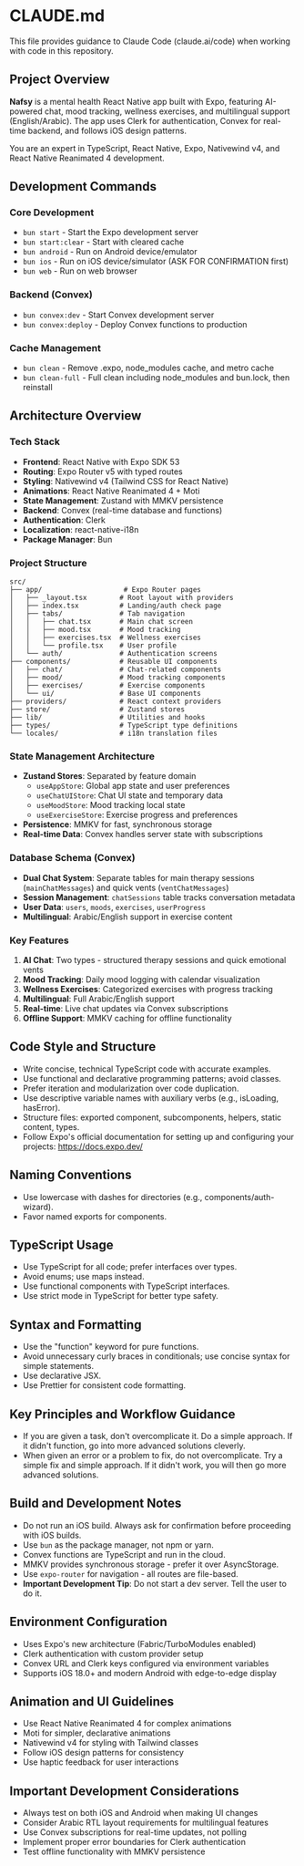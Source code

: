 # CLAUDE.md

This file provides guidance to Claude Code (claude.ai/code) when working with code in this repository.

## Project Overview

**Nafsy** is a mental health React Native app built with Expo, featuring AI-powered chat, mood tracking, wellness exercises, and multilingual support (English/Arabic). The app uses Clerk for authentication, Convex for real-time backend, and follows iOS design patterns.

You are an expert in TypeScript, React Native, Expo, Nativewind v4, and React Native Reanimated 4 development.

## Development Commands

### Core Development
- `bun start` - Start the Expo development server
- `bun start:clear` - Start with cleared cache
- `bun android` - Run on Android device/emulator
- `bun ios` - Run on iOS device/simulator (ASK FOR CONFIRMATION first)
- `bun web` - Run on web browser

### Backend (Convex)
- `bun convex:dev` - Start Convex development server
- `bun convex:deploy` - Deploy Convex functions to production

### Cache Management
- `bun clean` - Remove .expo, node_modules cache, and metro cache
- `bun clean-full` - Full clean including node_modules and bun.lock, then reinstall

## Architecture Overview

### Tech Stack
- **Frontend**: React Native with Expo SDK 53
- **Routing**: Expo Router v5 with typed routes
- **Styling**: Nativewind v4 (Tailwind CSS for React Native)
- **Animations**: React Native Reanimated 4 + Moti
- **State Management**: Zustand with MMKV persistence
- **Backend**: Convex (real-time database and functions)
- **Authentication**: Clerk
- **Localization**: react-native-i18n
- **Package Manager**: Bun

### Project Structure
```
src/
├── app/                    # Expo Router pages
│   ├── _layout.tsx        # Root layout with providers
│   ├── index.tsx          # Landing/auth check page
│   ├── tabs/              # Tab navigation
│   │   ├── chat.tsx       # Main chat screen
│   │   ├── mood.tsx       # Mood tracking
│   │   ├── exercises.tsx  # Wellness exercises
│   │   └── profile.tsx    # User profile
│   └── auth/              # Authentication screens
├── components/            # Reusable UI components
│   ├── chat/              # Chat-related components
│   ├── mood/              # Mood tracking components
│   ├── exercises/         # Exercise components
│   └── ui/                # Base UI components
├── providers/             # React context providers
├── store/                 # Zustand stores
├── lib/                   # Utilities and hooks
├── types/                 # TypeScript type definitions
└── locales/               # i18n translation files
```

### State Management Architecture
- **Zustand Stores**: Separated by feature domain
  - `useAppStore`: Global app state and user preferences
  - `useChatUIStore`: Chat UI state and temporary data
  - `useMoodStore`: Mood tracking local state
  - `useExerciseStore`: Exercise progress and preferences
- **Persistence**: MMKV for fast, synchronous storage
- **Real-time Data**: Convex handles server state with subscriptions

### Database Schema (Convex)
- **Dual Chat System**: Separate tables for main therapy sessions (`mainChatMessages`) and quick vents (`ventChatMessages`)
- **Session Management**: `chatSessions` table tracks conversation metadata
- **User Data**: `users`, `moods`, `exercises`, `userProgress`
- **Multilingual**: Arabic/English support in exercise content

### Key Features
1. **AI Chat**: Two types - structured therapy sessions and quick emotional vents
2. **Mood Tracking**: Daily mood logging with calendar visualization
3. **Wellness Exercises**: Categorized exercises with progress tracking
4. **Multilingual**: Full Arabic/English support
5. **Real-time**: Live chat updates via Convex subscriptions
6. **Offline Support**: MMKV caching for offline functionality

## Code Style and Structure

- Write concise, technical TypeScript code with accurate examples.
- Use functional and declarative programming patterns; avoid classes.
- Prefer iteration and modularization over code duplication.
- Use descriptive variable names with auxiliary verbs (e.g., isLoading, hasError).
- Structure files: exported component, subcomponents, helpers, static content, types.
- Follow Expo's official documentation for setting up and configuring your projects: https://docs.expo.dev/

## Naming Conventions

- Use lowercase with dashes for directories (e.g., components/auth-wizard).
- Favor named exports for components.

## TypeScript Usage

- Use TypeScript for all code; prefer interfaces over types.
- Avoid enums; use maps instead.
- Use functional components with TypeScript interfaces.
- Use strict mode in TypeScript for better type safety.

## Syntax and Formatting

- Use the "function" keyword for pure functions.
- Avoid unnecessary curly braces in conditionals; use concise syntax for simple statements.
- Use declarative JSX.
- Use Prettier for consistent code formatting.

## Key Principles and Workflow Guidance

- If you are given a task, don't overcomplicate it. Do a simple approach. If it didn't function, go into more advanced solutions cleverly.
- When given an error or a problem to fix, do not overcomplicate. Try a simple fix and simple approach. If it didn't work, you will then go more advanced solutions.

## Build and Development Notes

- Do not run an iOS build. Always ask for confirmation before proceeding with iOS builds.
- Use `bun` as the package manager, not npm or yarn.
- Convex functions are TypeScript and run in the cloud.
- MMKV provides synchronous storage - prefer it over AsyncStorage.
- Use `expo-router` for navigation - all routes are file-based.
- **Important Development Tip**: Do not start a dev server. Tell the user to do it.

## Environment Configuration

- Uses Expo's new architecture (Fabric/TurboModules enabled)
- Clerk authentication with custom provider setup
- Convex URL and Clerk keys configured via environment variables
- Supports iOS 18.0+ and modern Android with edge-to-edge display

## Animation and UI Guidelines

- Use React Native Reanimated 4 for complex animations
- Moti for simpler, declarative animations
- Nativewind v4 for styling with Tailwind classes
- Follow iOS design patterns for consistency
- Use haptic feedback for user interactions

## Important Development Considerations

- Always test on both iOS and Android when making UI changes
- Consider Arabic RTL layout requirements for multilingual features
- Use Convex subscriptions for real-time updates, not polling
- Implement proper error boundaries for Clerk authentication
- Test offline functionality with MMKV persistence